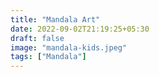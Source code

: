 ```yaml
---
title: "Mandala Art"
date: 2022-09-02T21:19:25+05:30
draft: false
image: "mandala-kids.jpeg"
tags: ["Mandala"]
---
```

